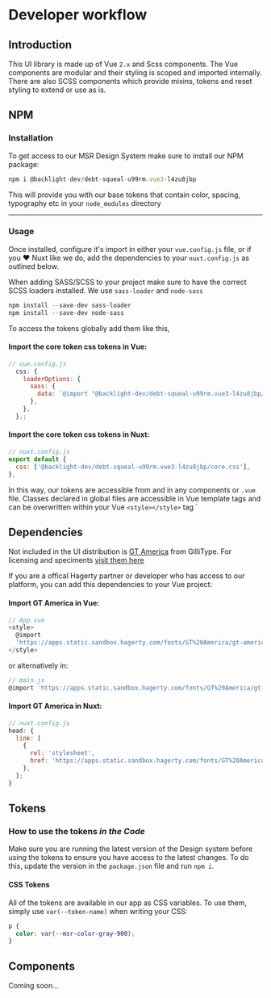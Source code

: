 # Developer workflow

## Introduction

This UI library is made up of Vue `2.x` and Scss components. The Vue components are modular and their styling is scoped and imported internally. There are also SCSS components which provide mixins, tokens and reset styling to extend or use as is.

## NPM

### Installation

To get access to our MSR Design System make sure to install our NPM package:

```js
npm i @backlight-dev/debt-squeal-u99rm.vue3-l4zu8jbp
```

This will provide you with our base tokens that contain color, spacing, typography etc in your `node_modules` directory

---

### Usage

Once installed, configure it's import in either your `vue.config.js` file, or if you ❤️ Nuxt like we do, add the dependencies to your `nuxt.config.js` as outlined below.

When adding SASS/SCSS to your project make sure to have the correct SCSS loaders installed. We use `sass-loader` and `node-sass`

```js
npm install --save-dev sass-loader
npm install --save-dev node-sass
```

To access the tokens globally add them like this,

#### Import the core token css tokens in Vue:

```js
// vue.config.js
  css: {
    loaderOptions: {
      sass: {
        data: `@import "@backlight-dev/debt-squeal-u99rm.vue3-l4zu8jbp/core.css";`,
      },
    },
  },;
```

#### Import the core token css tokens in Nuxt:

```js
// nuxt.config.js
export default {
  css: ['@backlight-dev/debt-squeal-u99rm.vue3-l4zu8jbp/core.css'],
},
```

In this way, our tokens are accessible from and in any components or `.vue` file. Classes declared in global files are accessible in Vue template tags and can be overwritten within your Vue `<style></style>` tag
`

## Dependencies

Not included in the UI distribution is [GT America](https://www.gt-america.com) from GilliType. For licensing and speciments [visit them here](https://www.grillitype.com/typeface/gt-america)

If you are a offical Hagerty partner or developer who has access to our platform, you can add this dependencies to your Vue project:

#### Import GT America in Vue:

```js
// App.vue
<style>
  @import
  'https://apps.static.sandbox.hagerty.com/fonts/GT%20America/gt-america.css';
</style>
```

or alternatively in:

```js
// main.js
@import 'https://apps.static.sandbox.hagerty.com/fonts/GT%20America/gt-america.css';
```

#### Import GT America in Nuxt:

```js
// nuxt.config.js
head: {
  link: [
    {
      rel: 'stylesheet',
      href: 'https://apps.static.sandbox.hagerty.com/fonts/GT%20America/gt-america.css',
    },
  ];
}
```

## Tokens

### How to use the tokens _in the Code_

Make sure you are running the latest version of the Design system before using the tokens to ensure you have access to the latest changes. To do this, update the version in the `package.json` file and run `npm i`.

#### CSS Tokens

All of the tokens are available in our app as CSS variables. To use them, simply use `var(--token-name)` when writing your CSS:

```css
p {
  color: var(--msr-color-gray-900);
}
```

## Components

Coming soon...
